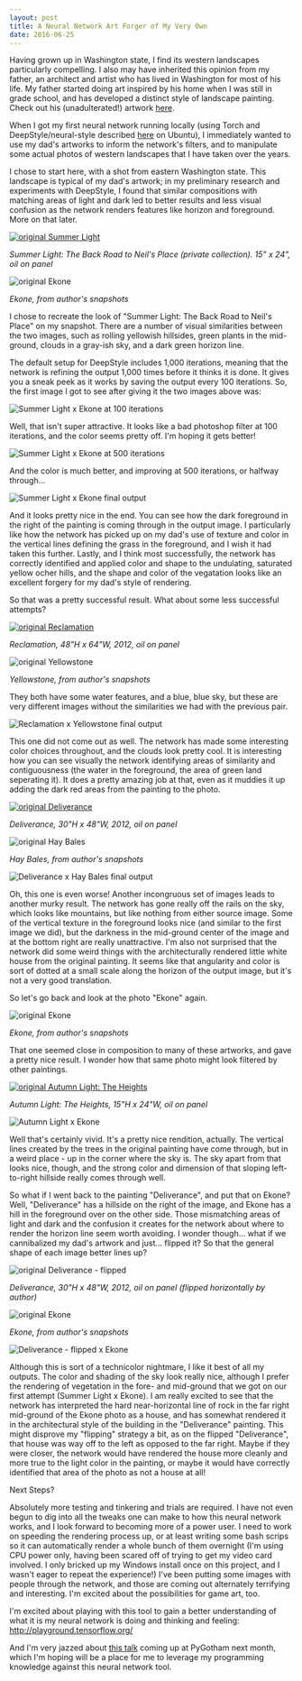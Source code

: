 ```yaml
---
layout: post
title: A Neural Network Art Forger of My Very Own
date: 2016-06-25
---
```


Having grown up in Washington state, I find its western landscapes particularly compelling. I also may have inherited this opinion from my father, an architect and artist who has lived in Washington for most of his life. My father started doing art inspired by his home when I was still in grade school, and has developed a distinct style of landscape painting. Check out his (unadulterated!) artwork [here](http://scottallenarchitectureseattle.com/artwork/).

When I got my first neural network running locally (using Torch and DeepStyle/neural-style described [here](https://github.com/jcjohnson/neural-style) on Ubuntu), I immediately wanted to use my dad's artworks to inform the network's filters, and to manipulate some actual photos of western landscapes that I have taken over the years.

I chose to start here, with a shot from eastern Washington state. This landscape is typical of my dad's artwork; in my preliminary research and experiments with DeepStyle, I found that similar compositions with matching areas of light and dark led to better results and less visual confusion as the network renders features like horizon and foreground. More on that later.

[![original Summer Light](/img/SummerLightTheBackRoadtoNeils.jpg)](http://scottallenarchitectureseattle.com/artwork/)

*Summer Light: The Back Road to Neil's Place (private collection). 15" x 24", oil on panel*

![original Ekone](/img/ekone-1004.jpg) 

*Ekone, from author's snapshots*

I chose to recreate the look of "Summer Light: The Back Road to Neil's Place" on my snapshot. There are a number of visual similarities between the two images, such as rolling yellowish hillsides, green plants in the mid-ground, clouds in a gray-ish sky, and a dark green horizon line.

The default setup for DeepStyle includes 1,000 iterations, meaning that the network is refining the output 1,000 times before it thinks it is done. It gives you a sneak peek as it works by saving the output every 100 iterations. So, the first image I got to see after giving it the two images above was:

![Summer Light x Ekone at 100 iterations](/img/Ekone%20to%20Summer%20Light%20out_100.png)

Well, that isn't super attractive. It looks like a bad photoshop filter at 100 iterations, and the color seems pretty off. I'm hoping it gets better!

![Summer Light x Ekone at 500 iterations](/img/Ekone%20to%20Summer%20Light%20out_500.png)

And the color is much better, and improving at 500 iterations, or halfway through...

![Summer Light x Ekone final output](/img/Ekone%20to%20Summer%20Light%20out.png)

And it looks pretty nice in the end. You can see how the dark foreground in the right of the painting is coming through in the output image. I particularly like how the network has picked up on my dad's use of texture and color in the vertical lines defining the grass in the foreground, and I wish it had taken this further. Lastly, and I think most successfully, the network has correctly identified and applied color and shape to the undulating, saturated yellow ocher hills, and the shape and color of the vegatation looks like an excellent forgery for my dad's style of rendering.

So that was a pretty successful result. What about some less successful attempts?

[![original Reclamation](/img/Reclamation.jpg)](http://scottallenarchitectureseattle.com/artwork/)

*Reclamation, 48"H x 64"W, 2012, oil on panel*

![original Yellowstone](/img/Yellowstone.jpg)

*Yellowstone, from author's snapshots*

They both have some water features, and a blue, blue sky, but these are very different images without the similarities we had with the previous pair. 

![Reclamation x Yellowstone final output](/img/Reclamation%20and%20barbed%20wire%20ball.png)

This one did not come out as well. The network has made some interesting color choices throughout, and the clouds look pretty cool. It is interesting how you can see visually the network identifying areas of similarity and contiguousness (the water in the foreground, the area of green land seperating it). It does a pretty amazing job at that, even as it muddies it up adding the dark red areas from the painting to the photo.

[![original Deliverance](/img/Deliverance.jpg)](http://scottallenarchitectureseattle.com/artwork/)

*Deliverance, 30"H x 48"W, 2012, oil on panel*

![original Hay Bales](/img/Hay.jpg)

*Hay Bales, from author's snapshots*

![Deliverance x Hay Bales final output](/img/Deliverance%20to%20Hay.png)

Oh, this one is even worse! Another incongruous set of images leads to another murky result. The network has gone really off the rails on the sky, which looks like mountains, but like nothing from either source image. Some of the vertical texture in the foreground looks nice (and similar to the first image we did), but the darkness in the mid-ground center of the image and at the bottom right are really unattractive. I'm also not surprised that the network did some weird things with the architecturally rendered little white house from the original painting. It seems like that angularity and color is sort of dotted at a small scale along the horizon of the output image, but it's not a very good translation.

So let's go back and look at the photo "Ekone" again. 

![original Ekone](/img/ekone-1004.jpg) 

*Ekone, from author's snapshots*

That one seemed close in composition to many of these artworks, and gave a pretty nice result. I wonder how that same photo might look filtered by other paintings.

[![original Autumn Light: The Heights](/img/AutumnLightTheHeights.jpg)](http://scottallenarchitectureseattle.com/artwork/)

*Autumn Light: The Heights, 15"H x 24"W, oil on panel*

![Autumn Light x Ekone](/img/autnumn%20to%20ekone.png)

Well that's certainly vivid. It's a pretty nice rendition, actually. The vertical lines created by the trees in the original painting have come through, but in a weird place - up in the corner where the sky is. The sky apart from that looks nice, though, and the strong color and dimension of that sloping left-to-right hillside really comes through well.

So what if I went back to the painting "Deliverance", and put that on Ekone? Well, "Deliverance" has a hillside on the right of the image, and Ekone has a hill in the foreground over on the other side. Those mismatching areas of light and dark and the confusion it creates for the network about where to render the horizon line seem worth avoiding. I wonder though... what if we cannibalized my dad's artwork and just... flipped it? So that the general shape of each image better lines up?

![original Deliverance - flipped](/img/252505_Deliverance.jpg)

*Deliverance, 30"H x 48"W, 2012, oil on panel (flipped horizontally by author)*

![original Ekone](/img/ekone-1004.jpg) 

*Ekone, from author's snapshots*

![Deliverance - flipped x Ekone](/img/deliveranceflippedxekone.png)

Although this is sort of a technicolor nightmare, I like it best of all my outputs. The color and shading of the sky look really nice, although I prefer the rendering of vegetation in the fore- and mid-ground that we got on our first attempt (Summer Light x Ekone). I am really excited to see that the network has interpreted the hard near-horizontal line of rock in the far right mid-ground of the Ekone photo as a house, and has somewhat rendered it in the architectural style of the building in the "Deliverance" painting. This might disprove my "flipping" strategy a bit, as on the flipped "Deliverance", that house was way off to the left as opposed to the far right. Maybe if they were closer, the network would have rendered the house more cleanly and more true to the light color in the painting, or maybe it would have correctly identified that area of the photo as not a house at all!

Next Steps?

Absolutely more testing and tinkering and trials are required. I have not even begun to dig into all the tweaks one can make to how this neural network works, and I look forward to becoming more of a power user. I need to work on speeding the rendering process up, or at least writing some bash scrips so it can automatically render a whole bunch of them overnight (I'm using CPU power only, having been scared off of trying to get my video card involved. I only bricked up my Windows install once on this project, and I wasn't eager to repeat the experience!) I've been putting some images with people through the network, and those are coming out alternately terrifying and interesting. I'm excited about the possibilities for game art, too. 

I'm excited about playing with this tool to gain a better understanding of what it is my neural network is doing and thinking and feeling: http://playground.tensorflow.org/

And I'm very jazzed about [this talk](https://2016.pygotham.org/talks/227/writing-neural-networks-f/) coming up at PyGotham next month, which I'm hoping will be a place for me to leverage my programming knowledge against this neural network tool.




